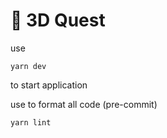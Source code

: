 # 🚀 3D Quest

use

```
yarn dev
```

to start application

use to format all code (pre-commit)
```
yarn lint
```
